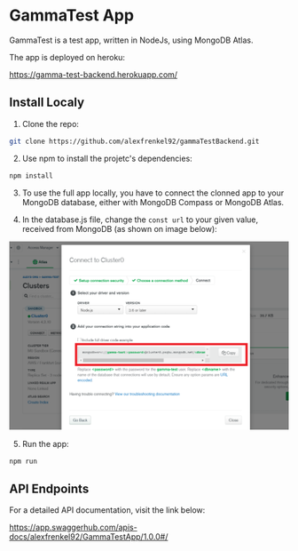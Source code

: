 # GammaTest App

GammaTest is a test app, written in NodeJs, using MongoDB Atlas.

The app is deployed on heroku:

https://gamma-test-backend.herokuapp.com/

## Install Localy

1. Clone the repo: 
```sh
git clone https://github.com/alexfrenkel92/gammaTestBackend.git
```

2. Use npm to install the projetc's dependencies:
```sh
npm install
```

3. To use the full app locally, you have to connect the clonned app to your MongoDB database, either with MongoDB Compass or MongoDB Atlas.

4. In the database.js file, change the ``` const url ``` to your given value, received from MongoDB (as shown on image below):

![alt text](/readmeImg/mongoDBconnect1.png)

5. Run the app:
```sh
npm run
```

## API Endpoints

For a detailed API documentation, visit the link below:

https://app.swaggerhub.com/apis-docs/alexfrenkel92/GammaTestApp/1.0.0#/
